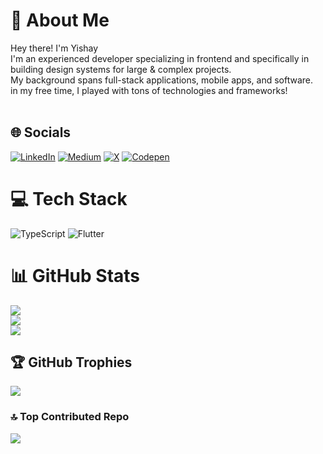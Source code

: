# 💫 About Me

Hey there! I'm Yishay<br>I'm an experienced developer specializing in frontend and specifically in building design systems for large & complex projects.<br>My background spans full-stack applications, mobile apps, and software.<br>in my free time, I played with tons of technologies and frameworks!<br><br>

## 🌐 Socials

[![LinkedIn](https://img.shields.io/badge/LinkedIn-%230077B5.svg?logo=linkedin&logoColor=white)](<[https://www.linkedin.com/in/yishay-hazan-85a102214/](https://www.linkedin.com/in/yishay-hazan-85a102214/)>) [![Medium](https://img.shields.io/badge/Medium-12100E?logo=medium&logoColor=white)](https://medium.com/@yishayhaz) [![X](https://img.shields.io/badge/X-black.svg?logo=X&logoColor=white)](https://x.com/yishayhaz) [![Codepen](https://img.shields.io/badge/Codepen-000000?style=for-the-badge&logo=codepen&logoColor=white)](https://codepen.io/yishayhaz)

# 💻 Tech Stack

![TypeScript](https://img.shields.io/badge/typescript-%23007ACC.svg?style=flat&logo=typescript&logoColor=white) ![Flutter](https://img.shields.io/badge/Flutter-%2302569B.svg?style=flat&logo=Flutter&logoColor=white)

# 📊 GitHub Stats

![](https://github-readme-stats.vercel.app/api?username=yishayhaz&theme=solarized-light&hide_border=false&include_all_commits=true&count_private=true)<br/>
![](https://github-readme-streak-stats.herokuapp.com/?user=yishayhaz&theme=solarized-light&hide_border=false)<br/>
![](https://github-readme-stats.vercel.app/api/top-langs/?username=yishayhaz&theme=solarized-light&hide_border=false&include_all_commits=true&count_private=true&layout=compact)

## 🏆 GitHub Trophies

![](https://github-profile-trophy.vercel.app/?username=yishayhaz&theme=solarized-light&no-frame=true&no-bg=false&margin-w=4)

### 🔝 Top Contributed Repo

![](https://github-contributor-stats.vercel.app/api?username=yishayhaz&limit=5&theme=solarized-light&combine_all_yearly_contributions=true)

<!-- --- -->

<!-- [![](https://visitcount.itsvg.in/api?id=yishayhaz&icon=0&color=7)](https://visitcount.itsvg.in) -->

<!-- Proudly created with GPRM ( https://gprm.itsvg.in ) -->
